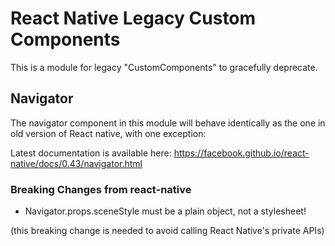 # React Native Legacy Custom Components

This is a module for legacy "CustomComponents" to gracefully deprecate.

## Navigator

The navigator component in this module will behave identically as the one in old version of React native, with one exception:

Latest documentation is available here: https://facebook.github.io/react-native/docs/0.43/navigator.html


### Breaking Changes from react-native

- Navigator.props.sceneStyle must be a plain object, not a stylesheet!

(this breaking change is needed to avoid calling React Native's private APIs)
